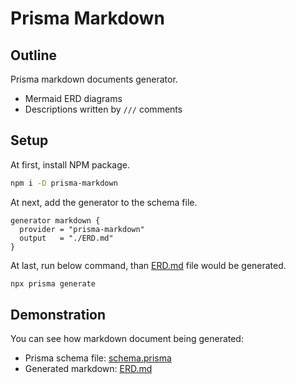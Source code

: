 # Prisma Markdown
## Outline
Prisma markdown documents generator.

  - Mermaid ERD diagrams
  - Descriptions written by `///` comments




## Setup
At first, install NPM package.

```bash
npm i -D prisma-markdown
```

At next, add the generator to the schema file.

```prisma
generator markdown {
  provider = "prisma-markdown"
  output   = "./ERD.md"
}
```

At last, run below command, than [ERD.md](https://github.com/samchon/prisma-markdown/blob/master/ERD.md) file would be generated.

```bash
npx prisma generate
```




## Demonstration
You can see how markdown document being generated: 

- Prisma schema file: [schema.prisma](https://github.com/samchon/prisma-markdown/blob/master/schema.prisma)
- Generated markdown: [ERD.md](https://github.com/samchon/prisma-markdown/blob/master/ERD.md)